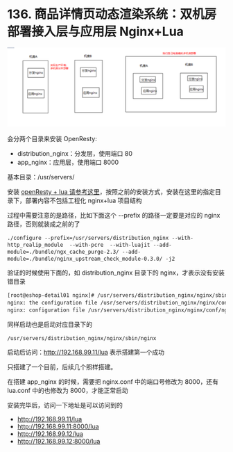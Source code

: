 # 136. 商品详情页动态渲染系统：双机房部署接入层与应用层 Nginx+Lua
![](assets/markdown-img-paste-20190716231655831.png)

会分两个目录来安装 OpenResty:

- distribution_nginx：分发层，使用端口 80
- app_nginx：应用层，使用端口 8000

基本目录：/usr/servers/

安装 [openResty + lua 请参考这里](../052.md)，按照之前的安装方式，安装在这里的指定目录下，部署内容不包括工程化 nginx+lua 项目结构

过程中需要注意的是路径，比如下面这个 --prefix 的路径一定要是对应的 nginx 路径，否则就装成之前的了

```
./configure --prefix=/usr/servers/distribution_nginx --with-http_realip_module  --with-pcre  --with-luajit --add-module=./bundle/ngx_cache_purge-2.3/ --add-module=./bundle/nginx_upstream_check_module-0.3.0/ -j2
```

验证的时候使用下面的，如 distribution_nginx 目录下的 nginx，才表示没有安装错目录

```bash
[root@eshop-detail01 nginx]# /usr/servers/distribution_nginx/nginx/sbin/nginx -t
nginx: the configuration file /usr/servers/distribution_nginx/nginx/conf/nginx.conf syntax is ok
nginx: configuration file /usr/servers/distribution_nginx/nginx/conf/nginx.conf test is successful
```
同样启动也是启动对应目录下的

```
/usr/servers/distribution_nginx/nginx/sbin/nginx
```

启动后访问：http://192.168.99.11/lua 表示搭建第一个成功

只搭建了一个目前，后续几个照样搭建。

在搭建 app_nginx 的时候，需要把 nginx.conf 中的端口号修改为 8000，还有 lua.conf 中的也修改为 8000，才能正常启动

安装完毕后，访问一下地址是可以访问到的

- http://192.168.99.11/lua
- http://192.168.99.11:8000/lua
- http://192.168.99.12/lua
- http://192.168.99.12:8000/lua
